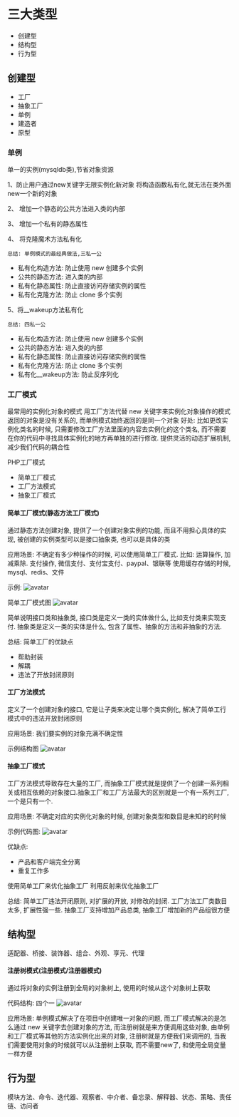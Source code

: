 # 三大类型
	
* 创建型
* 结构型
* 行为型
	

## 创建型
* 工厂
* 抽象工厂
* 单例
* 建造者
* 原型

### 单例
单一的实例(mysqldb类),节省对象资源

1、防止用户通过new关键字无限实例化新对象
将构造函数私有化,就无法在类外面new一个新的对象

2、 增加一个静态的公共方法进入类的内部

3、 增加一个私有的静态属性

4、 将克隆魔术方法私有化

`总结: 单例模式的最经典做法,三私一公`

* 私有化构造方法: 防止使用 new 创建多个实例
* 公共的静态方法: 进入类的内部
* 私有化静态属性: 防止直接访问存储实例的属性
* 私有化克隆方法: 防止 clone 多个实例

5、将__wakeup方法私有化

`总结: 四私一公`
* 私有化构造方法: 防止使用 new 创建多个实例
* 公共的静态方法: 进入类的内部
* 私有化静态属性: 防止直接访问存储实例的属性
* 私有化克隆方法: 防止 clone 多个实例
* 私有化__wakeup方法: 防止反序列化


### 工厂模式
最常用的实例化对象的模式 用工厂方法代替 new 关键字来实例化对象操作的模式
返回的对象是没有关系的, 而单例模式始终返回的是同一个对象
好处: 比如更改实例化类名的时候, 只需要修改工厂方法里面的内容去实例化的这个类名, 
而不需要在你的代码中寻找具体实例化的地方再单独的进行修改. 提供灵活的动态扩展机制,减少我们代码的耦合性

PHP工厂模式
* 简单工厂模式
* 工厂方法模式
* 抽象工厂模式

#### 简单工厂模式(静态方法工厂模式)
通过静态方法创建对象, 提供了一个创建对象实例的功能, 而且不用担心具体的实现, 被创建的实例类型可以是接口抽象类, 也可以是具体的类

应用场景: 不确定有多少种操作的时候, 可以使用简单工厂模式.
比如: 运算操作, 加减乘除. 支付操作, 微信支付、支付宝支付、paypal、银联等
使用缓存存储的时候, mysql、redis、文件

示例: 
![avatar](./resources/1.png)


简单工厂模式图
![avatar](./resources/2.png)


简单说明接口类和抽象类, 接口类是定义一类的实体做什么, 比如支付类来实现支付. 抽象类是定义一类的实体是什么, 包含了属性、抽象的方法和非抽象的方法.

总结: 简单工厂的优缺点
* 帮助封装
* 解耦
* 违法了开放封闭原则

	
	
#### 工厂方法模式
定义了一个创建对象的接口, 它是让子类来决定让哪个类实例化, 解决了简单工行模式中的违法开放封闭原则

应用场景: 我们要实例的对象充满不确定性

示例结构图
![avatar](./resources/3.png)
	



#### 抽象工厂模式
工厂方法模式导致存在大量的工厂, 而抽象工厂模式就是提供了一个创建一系列相关或相互依赖的对象接口.抽象工厂和工厂方法最大的区别就是一个有一系列工厂,一个是只有一个.

应用场景: 不确定对应的实例化对象的时候, 创建对象类型和数目是未知的的时候

示例代码图:
![avatar](./resources/4.png)
	


优缺点:

* 产品和客户端完全分离
* 重复工作多
	
	
使用简单工厂来优化抽象工厂
利用反射来优化抽象工厂

总结: 简单工厂违法开闭原则, 对扩展的开放, 对修改的封闭. 工厂方法工厂类数目太多, 扩展性强一些. 抽象工厂支持增加产品总类, 抽象工厂增加新的产品组很方便

## 结构型
适配器、桥接、装饰器、组合、外观、享元、代理

#### 注册树模式(注册模式/注册器模式)
通过将对象的实例注册到全局的对象树上, 使用的时候从这个对象树上获取

代码结构: 四个一
![avatar](./resources/5.png)


应用场景: 单例模式解决了在项目中创建唯一对象的问题, 而工厂模式解决的是怎么通过 new 关键字去创建对象的方法, 而注册树就是来方便调用这些对象, 由单例和工厂模式等其他的方法实例化出来的对象, 注册树就是方便我们来调用的, 当我们需要使用对象的时候就可以从注册树上获取, 而不需要new了, 和使用全局变量一样方便
	
	
	
## 行为型
模块方法、命令、迭代器、观察者、中介者、备忘录、解释器、状态、策略、责任链、访问者